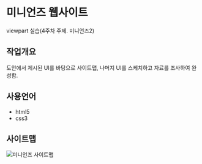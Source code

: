 # 미니언즈 웹사이트
viewpart 실습(4주차 주제. 미니언즈2)

## 작업개요
도안에서 제시된 UI를 바탕으로 사이트맵, 나머지 UI를 스케치하고 자료를 조사하여 완성함.

## 사용언어
- html5
- css3

## 사이트맵
![미니언즈 사이트맵](https://picsum.photo/id/1000/600/400)
